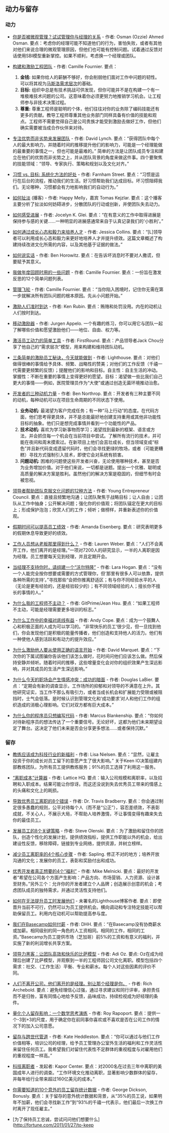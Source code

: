 ## 动力与留存

### 动力

- [你是否被微观管理？试试管理你与经理的关系](https://www.freecodecamp.org/news/are-you-being-micro-managed-manage-your-relationship-with-your-manager-instead-9ad10b28bcda/) - 作者: Osman (Ozzie) Ahmed Osman. 要点：考虑你的经理可能不知道他们的行为，害怕失败，或者有其他对他们来说合理的微观管理原因，但他们也可能有控制问题。试着通过反馈对话使用SBI模型重新掌控。如果不顺利，考虑换一个经理或团队。

- [构建和激励工程团队](https://medium.com/swlh/building-and-motivating-engineering-teams-24fd56910039) - 作者: Camille Fournier. 要点：
  1. **金钱:** 如果你给人的薪酬不够好，你会削弱他们面对工作中问题的韧性。可以将其视为[马斯洛需求层次](https://en.wikipedia.org/wiki/Maslow's_hierarchy_of_needs)的基础。
  2. **目标:** 组织中总是有技术挑战可供发现，但你可能并不是在构建一个有一堆极难技术问题的公司。这意味着你必须更努力地推销学习机会。让工程师参与非技术决策过程。
  3. **尊重:** 尊重工程师是聪明的个体，他们往往对你的业务除了编码技能还有更多的贡献。教导工程师尊重其他业务部门同样具备有价值的技能和观点。工程师不需要觉得自己是公司贵族才能受到激励去做好工作，但他们确实需要被当成合作伙伴来对待。

- [专注优势而非劣势来发展团队](https://blog.intercom.com/grow-your-team-by-focusing-on-strengths-not-weaknesses/) - 作者: David Lynch. 要点：“获得团队中每个人的最大影响力，并随着时间的推移提升他们的影响力，可能是一个经理能做的最重要的事情之一，但也可能是最难的。” 简单的方法是让团队成员专注和建立在他们的优势而非劣势之上，并从团队背景的角度来做这件事。四个要聚焦的技能领域：“领导、专家执行、策略和规划以及文化对齐。”

- [习惯 vs. 目标: 系统化方法的好处](https://www.farnamstreetblog.com/2017/06/habits-vs-goals/) - 作者: Farnham Street. 要点：“习惯是运行在后台的流程，推动我们的生活。好习惯帮助我们达成目标。坏习惯阻碍我们。无论哪种，习惯都会有力地影响我们的自动行为。”

- [如何扯淡](https://www.happymelly.com/happy-melly-challenge-month-how-to-bull-sht/) (播客) - 作者: Happy Melly，嘉宾 Tomas Kejzlar. 要点：这个播客主要分析了扯淡如何妨碍进步，分散团队的行动或创新，并使团队失去动力。

- [如何感受进展](http://jkglei.com/progress/) - 作者: Jocelyn K. Glei. 要点：“在有意义的工作中取得进展是保持参与感的关键……一种明显的进展感通常来自于认真记录我们的‘小胜利’。”

- [如何通过成长心态和毅力来培养人才](http://blog.bonus.ly/how-to-foster-talent-through-a-growth-mindset-and-grit) - 作者: Jessica Collins. 要点：“[L]领导者可以利用成长心态和毅力来更好地培养人才并提升绩效。这篇文章概述了构建持续改进文化所需的内容，以及其他基于证据的做法。”

- [如何说实话](https://a16z.com/2017/07/27/how-to-tell-the-truth/) - 作者: Ben Horowitz. 要点：在告诉坏消息时不要对人撒谎，但要赋予其意义。

- [我做年度回顾时用的一些问题](https://medium.com/@skamille/i-do-a-yearly-review-here-are-some-of-the-questions-cd23e19795e1) - 作者: Camille Fournier. 要点：一份旨在激发反思的12个简单问题列表。

- [管理飞轮](https://skamille.medium.com/the-management-flywheel-c076f398969b) - 作者: Camille Fournier. 要点：“当你陷入困境时，记住你无需在第一步就解决所有团队问题的根本原因。先从小问题开始。”

- [激励人们准时到达](http://innolution.com/blog/motivating-people-to-be-on-time) - 作者: Ken Rubin. 要点：贿赂和处罚没用。内在的动机让人们按时到达。

- [移动激励器](https://management30.com/practice/moving-motivators/) - 作者: Jurgen Appelo. 一个有趣的练习，你可以用它与团队一起了解哪些价值和愿望激励他们——地位、自由、权力等。

- [激活员工动力的简单工具](https://firstround.com/review/the-simple-tool-that-revives-employee-motivation/) - 作者: FirstRound. 要点：产品领导者Jack Chou分享了他自己的“需求层次”模型，用来构建和维持团队动机。

- [三条简单的激励员工秘诀，今天就能做到](https://getlighthouse.com/blog/motivating-employees) - 作者: Lighthouse. 要点：对他们做得很棒的事情给予具体、频繁、战略性的赞美；对他们的工作反馈（千禧一代需要更频繁的反馈）；提醒他们的影响和目标。自主性：自主生活的冲动。掌握性：不断在重要的事情上变得更好的愿望。目标：渴望做一些比我们自己更大的事情——例如，医院管理员作为“大使”或通过创造无菌环境推动治愈。

- [开发者的三种动机力量](http://www.bennorthrop.com/Essays/2013/developer-motivation.php) - 作者: Ben Northrop. 要点：开发者有三种主要不同的动机，每种动机可以在项目生命周期的不同状态下使用。
  1. **业务动机:** 最渴望为客户完成任务；有一种“马上行动”的态度。在代码方面，他们思考得更具体，并不是总能最好地创建支持重用或其他非功能性目标的抽象。他们只是想完成事情并看到一个功能性的产品。
  2. **技术动机:** 喜欢为学习新事物而学习；渴望找到最新的框架、语言或方法，并会抓住每一个机会在当前项目中尝试。了解所有流行的技术，并可能在夜间和周末摸索过。在新项目上他们会茁壮成长，但当领域变成“棕色”并且新代码变成遗留代码时，他们会寻找更绿的牧场，或者（可能更糟糕）寻找方式强制引入技术，即使它会对系统有损害。
  3. **问题动机:** 困难的问题使这些开发者兴奋，无论使用哪种技术，甚至是否为业务增加价值。对于他们来说，一切都是谜题。提出一个优雅、聪明或高质量的解决方案是胜利。虽然他们的解决方案是稳固的，但细节有时会被忽视。

- [领导者帮助团队克服文化问题的12种方法](http://switchandshift.com/ways-leaders-overcome-culture-issues) - 作者: Young Entrepreneur Council. 要点：直接且频繁地沟通；让团队聚焦于战略目标；让人自由；让团队从工作中抽身；公开解决问题；强化你的价值观；将团队锚定在更大的目标上；形成保护泡泡；欣赏人们的工作；倾听；做榜样，并重新表述你的价值观。

- [假期时间可以提高员工绩效](https://www.employeebenefitadviser.com/news/vacation-time-can-boost-employee-performance) - 作者: Amanda Eisenberg. 要点：研究表明更多的假期休息导致更好的绩效。

- [工作人员想从老板那里得到什么？](https://blogs.wsj.com/atwork/2015/04/02/what-do-workers-want-from-the-boss/?__s=ns1epkqjs8qj1ggjuafv) - 作者: Lauren Weber. 要点：“人们不会离开工作，他们离开的是经理。”一项对7200人的研究显示，一半的人离职是因为经理。员工想要每天见到经理，并且定期开会。

- [当经理不支持你时，请组建一个“沃尔特隆”](http://larahogan.me/blog/manager-voltron/) - 作者: Lara Hogan. 要点：“没有一个人能完全按你想要或需要的方式管理你，但‘那里有很多人可以依靠，提供各种所需的支持’。”寻找那些“会把你推离舒适区；有与你不同经验水平的人（无论是更有经验的，还是经验较少的）；有不同领域经验的人；擅长你不擅长的事情的人。”

- [为什么我的工程师不主动？](https://blog.gitprime.com/engineers-arent-taking-initiative/) - 作者: GitPrime/Jean Hsu. 要点：“如果工程师不主动，可能是经理需要更多培训的标志。”

- [为什么工作中的幸福对底线有益](http://www.managers.org.uk/insights/news/2017/july/why-happiness-at-work-is-good-for-the-bottom-line) - 作者: Andy Cope. 要点：成为一个鼓舞人心和积极正面的人成为可以学习的。“非常快乐的员工‘很少见，但一旦找到他们，你会发现他们是积极的能量传播者，他们创造和支持他人的活力。他们有一种使他人感到活跃和有动力的提升效应。”

- [为什么激励他人要从使用正确的语言开始](http://99u.com/articles/25567/why-motivating-others-starts-with-using-the-right-language) - 作者: David Marquet. 要点：“下次你的下属试图骗你告诉他们该怎么做时，花时间问他们应该怎么做。然后保持安静并倾听。随着时间的推移，这些增量变化会对你的组织效果产生深远影响，并对其成员的生活产生深远影响。”

- [为什么今天的职场会产生情感冲突：成功的暗面](https://www.huffingtonpost.com/douglas-labier/work-stress_b_1305477.html) - 作者: Douglas LaBier. 要点：“定期会有新的调查显示，工作场所的抑郁和对领导的不满意在上升。其他研究证实，当工作不那么有吸引力，或者当成长机会和扩展能力受限或被阻挡时，士气会低落。是时候认识到管理文化和‘成功要求’对人和他们工作的组织造成的消极心理影响。它们对双方都有巨大成本。”

- [为什么你的程序员只想编写代码](https://hackernoon.com/why-your-programmers-just-want-to-code-36da9973388e) - 作者: Marcus Blankenship. 要点：“你如何对待新程序员的想法传达了一个重要信号。无论好坏，这都为他们未来期望设定了舞台。这决定了他们未来是否会分享更多想法……或者保持沉默。”

### 留存

- [教练应该成为科技行业的新福利](https://blog.keen.io/coaching-should-be-the-new-free-lunch-in-tech-7850690cc0fd) - 作者: Lisa Nielsen. 要点：“显然，让雇主投资于你的成长对员工留下的意愿产生了很大影响。” 关于Keen IO决策组建内部教练团队，为所有员工提供教练服务；91%的员工选择了利用这一服务。

- [“离职成本”计算器](https://docs.google.com/spreadsheets/d/1BikDho6Odqp7uD6_q3050-T5jayx3orSKPM1ZXwUySI/edit#gid=0) - 作者: Lattice HQ. 要点：输入公司规模和离职率，以及招聘和入职成本。结果可能让你惊讶。而这还没说到失去优秀员工带来的情感上的头痛和文化上的耗损。

- [导致优秀员工离职的8个错误](http://www.huffingtonpost.com/entry/8-bad-mistakes-that-make-good-employees-leave_us_592f02e5e4b0d80e3a8a3288) - 作者: Dr. Travis Bradberry. 要点：你会通过制定很多愚蠢的规则，公平对待每个人（而不是“公正”），容忍差绩效，不表彰成就，不关心人，不展示大局，不帮助人培养激情，不让事情变得有趣来失去你的最佳员工。

- [发展员工的8个关键策略](https://www.forbes.com/sites/steveolenski/2015/07/20/8-key-tactics-for-developing-employees/#5214a25f6373) - 作者: Steve Olenski. 要点：为了激励和留住你的团队，创造个性化的发展计划，提供绩效指标，提供工作职能以外的机会，给出建设性反馈，移除障碍，链接到专业网络，提供资源，并树立榜样。

- [减少员工离职率的4个核心步骤](https://www.trysapling.com/resources/4-steps-towards-decreasing-employee-turnover/) - 作者: Sapling. 修正不对的地方；培养开放沟通的文化；发展你的员工，表彰和奖励付出和成功。

- [优秀开发者真正想要的4个“福利”](https://venturebeat.com/2017/08/27/the-4-perks-good-developers-really-want/) - 作者: Mike Melnicki. 要点：最好的开发者“希望在公司各个方面产生影响：产品方向、市场营销、人力资源、设计甚至财务。”另外三个：允许你的开发者建立个人品牌；创造展示创意的机会；考虑团队成员的独特需求，并通过灵活性支持他们。

- [如何在无法提升员工时发展他们](https://getlighthouse.com/blog/employee-development-grow-cant-promote/) - 未署名的Lighthouse博客作者. 要点：即使晋升当前不可行，仍然可以为员工提供机会。横向调动和专注特定技能可以帮助保留员工。利用内在动机可以帮助提高参与度。

- [我们在Basecamp如何付薪](https://m.signalvnoise.com/how-we-pay-people-at-basecamp-f1d04f4f194b) - 作者: DHH. 要点：“在Basecamp没有协商薪水或加薪。相同级别的同一角色的人工资相同。相同的工作，相同的工资。”Basecamp为员工提供市场（芝加哥）前5%的工资和有意义的福利，并实施了新的利润增长共享方案。

- [领导力黑客：让团队高效和快乐的比萨模型](https://medium.com/hackernoon/leadership-hack-the-pizza-model-for-happy-and-productive-teams-5708ca3e3ca7) - 作者: Adi Oz. 要点: Oz在成为经理后创建了比萨模型，并观察到一半的工程师因公司文化离职。模型包括四个需求：社交、（工作生活）平衡、专业和薪水。每个人对这些因素的评价不同。

- [人们不离开公司，他们离开的是经理。别让那个经理是你。](https://blog.intercom.com/people-leave-managers-not-companies/) - 作者: Rich Archebold. 要点：避免经理信心过强，通过寻求建议和同行评审，承担责任而不是归咎，富有同情心地给予反馈，品味成功，持续检视成为好经理的条件。

- [量化个人留存影响：一个数学思考演练](http://royrapoport.blogspot.ie/2015/01/quantifying-personal-retention-impact.html) - 作者: Roy Rapoport. 要点：提供一个-3到+3的尺度，用于确定你在前同事你喜欢或不喜欢是否在公司工作的情况下的加入公司意愿。

- [留存与跨世代管道](https://kateheddleston.com/blog/retention-and-the-crossgenerational-pipeline) - 作者: Kate Heddleston. 要点：“你可以通过与他们工作价值相等，培训公司的经理，给予员工管理办公室外生活的福利和工作灵活性来留住任何员工。我希望我们对留住代表性不足群体的重视程度与对雇用他们的重视程度一样高。”

- [科技离职者](http://www.kaporcenter.org/tech-leavers/) - 发起者: Kapor Center. 要点：对2000名在过去三年中离职的美国成年人进行的调查。“工作环境文化推动离职，显著影响少数群体的留存，并每年给行业带来超过160亿美元的成本。”

- [你需要知道的10个意外的员工留存统计数据](http://blog.bonus.ly/10-surprising-employee-retention-statistics-you-need-to-know) - 作者: George Dickson, Bonusly. 要点：关于留存的意外统计数据和背景，从“35%的员工说，如果明年不加薪，他们会寻找新工作”到“93%的千禧一代表示，他们最后一次换工作时离开了现任雇主。”

- [为了保持员工忠诚，尝试问问他们想要什么](http://fortune.com/2011/01/27/to-keep
